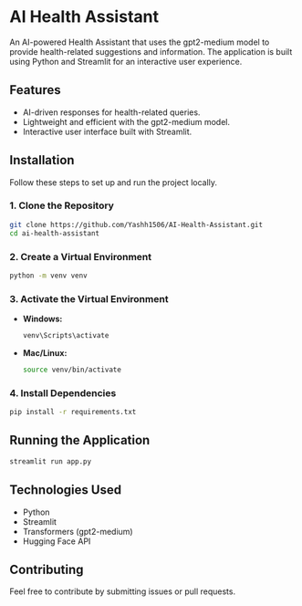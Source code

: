 # AI Health Assistant

An AI-powered Health Assistant that uses the gpt2-medium model to provide health-related suggestions and information. The application is built using Python and Streamlit for an interactive user experience.

## Features
- AI-driven responses for health-related queries.
- Lightweight and efficient with the gpt2-medium model.
- Interactive user interface built with Streamlit.

## Installation

Follow these steps to set up and run the project locally.

### 1. Clone the Repository
```sh
git clone https://github.com/Yashh1506/AI-Health-Assistant.git
cd ai-health-assistant
```

### 2. Create a Virtual Environment
```sh
python -m venv venv
```

### 3. Activate the Virtual Environment
- **Windows:**
  ```sh
  venv\Scripts\activate
  ```
- **Mac/Linux:**
  ```sh
  source venv/bin/activate
  ```

### 4. Install Dependencies
```sh
pip install -r requirements.txt
```

## Running the Application
```sh
streamlit run app.py
```

## Technologies Used
- Python
- Streamlit
- Transformers (gpt2-medium)
- Hugging Face API

## Contributing
Feel free to contribute by submitting issues or pull requests.

